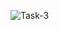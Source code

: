 ![Task-3](https://github.com/VSaiSruthiReddy/TECHNITY-ABHYUDAY/assets/120205523/06dbeb17-ed82-43b2-8144-feaa41cbcd7f)
